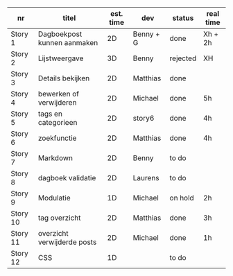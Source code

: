 nr      | titel                       | est. time | dev        | status   | real time |
--------|-----------------------------|-----------|------------|----------|-----------|  
Story 1 | Dagboekpost kunnen aanmaken | 2D        |Benny + G   | done     |Xh + 2h    |
Story 2 | Lijstweergave               | 3D        |Benny       | rejected |XH         |
Story 3 | Details bekijken            | 2D        |Matthias    | done     |           |
Story 4 | bewerken of verwijderen     | 2D        |Michael     | done     |5h         |
Story 5 | tags en categorieen         | 2D        |story6      | done     |4h         |
Story 6 | zoekfunctie                 | 2D        |Matthias    | done     |4h         |
Story 7 | Markdown                    | 2D        |Benny       | to do    |           |
Story 8 | dagboek validatie           | 2D        |Laurens     | to do    |           |
Story 9 | Modulatie                   | 1D        |Michael     | on hold  |2h         |
Story 10| tag overzicht               | 2D        |Matthias    | done     |3h         |
Story 11| overzicht verwijderde posts | 2D        |Michael     | done     |1h         |
Story 12| CSS                         | 1D        |            | to do    |           |